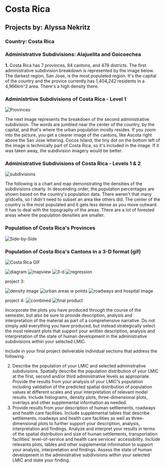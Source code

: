 # Costa Rica
## Projects by: Alyssa Nekritz
### Country: Costa Rica
### Administrative Subdivisions: Alajuelita and Goicoechea

**1.**
Costa Rica has 7 provinces, 84 cantons, and 478 districts. The first administrative subdivision breakdown is represented by the image below.
The darkest region, San Jose, is the most populated region. It's the capital of the country and the provice currently has 1,404,242 residents in a 4,966km^2 area. There's a high density there.
### Administrtive Subdivisions of Costa Rica - Level 1
![Provinces](cri_pop19.png)

The next image represents the breakdoen of the second administrative subdivision. The words are jumbled near the center of the country, by the capital, and that's where the urban population mostly resides. If you zoom into the picture, you get a clearer image of the cantons, like Ascota right above the San Jose lettering. Cocos Island, the tiny dot on the bottom left of the image is technically part of Costa Rica, so it's included in the image. If it was taken away, the subdivision imagery would be better.
### Administrative Subdivisions of Costa Rica - Levels 1 & 2
![subdivisions](costa_rica_homework.png)

The following is a chart and map demonstrating the densities of the subdivisions clearly. In descending order, the population percentages are shown based on the country's population data. There weren't that many gridcells, so I didn't need to subset an area like others did. The center of the country is the most populated and it gets less dense as you move outward. It has to deal with the topography of the areas. There are a lot of forested areas where the population densities are smaller.
### Population of Costa Rica's Provinces
![Side-by-Side](costa_rica_project1part3_bothcharts.png)
### Population of Costa Rica's Cantons in a 3-D format (gif)
![Costa Rica GIF](CostaRica.gif)

![diagram](project2_part2_alajuelita_pop.png)
![mapview](project2_part2_mapview.png)
![3-d](project2_part2_plot3D.png)
![regression](project2pt1_stretchgoal1_attempt.png)

project 3:

![density image](density_image.png)
![urban areas w points](Goicoechea_urban_areas_with_points.png)
![roadways and hospital image](roadways_and_hospitals.png)

project 4:
![combined](combined.png)
![final product](final_image.png)

Incorporate the plots you have produced through the course of the semester, but also be sure to provide description, analysis and interpretation of the material as part of a comprehensive narrative.  Do not simply add everything you have produced, but instead strategically select the most relevant plots that support your written description, analysis and interpretation of the state of human development in the administrative subdivisions within your selected LMIC. 

Include in your final project deliverable individual sections that address the following. 


2. Describe the population of your LMIC and selected administrative subdivisions.  Spatially describe the population distribution of your LMIC at the first, second and/or third administrative levels as appropriate.  Provide the results from your analysis of your LMIC's population including validation of the predicted spatial distribution of population values at different scales and your interpretation of relevant model results.  Include histograms, density plots, three-dimensional plots, overlays and other supplemental information as needed.  
3. Provide results from your description of human settlements, roadways and health care facilities.  Include supplemental tables that describe settlements, roadways and health care facilities as well as three-dimensional plots to further support your description, analysis, interpretation and findings.  Analyze and interpret your results in terms of the spatial distribution and size of human settlements, transportation facilities' level-of-service and health care services' accessibility.  Include relevants plots, tables and other supplemental information to support your analysis, interpretation and findings.  Assess the state of human development in the administrative subdivisions within your selected LMIC and state your finding.
